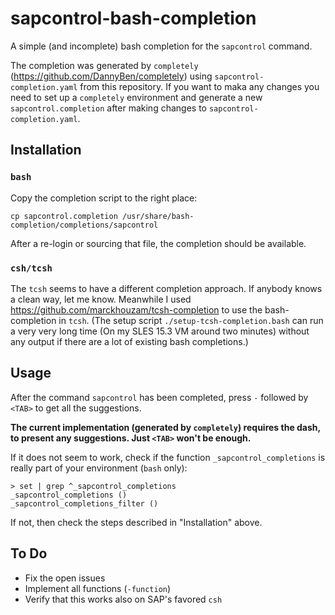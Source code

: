 # sapcontrol-bash-completion

A simple (and incomplete) bash completion for the `sapcontrol` command.

The completion was generated by `completely` (https://github.com/DannyBen/completely) using `sapcontrol-completion.yaml` from this repository. If you want to maka any changes you need to set up a `completely` environment and generate  a new `sapcontrol.completion` after making changes to `sapcontrol-completion.yaml`.


## Installation

### `bash`

Copy the completion script to the right place:

```
cp sapcontrol.completion /usr/share/bash-completion/completions/sapcontrol
```

After a re-login or sourcing that file, the completion should be available.


### `csh/tcsh`

The `tcsh` seems to have a different completion approach. If anybody knows a clean way, let me know.
Meanwhile I used https://github.com/marckhouzam/tcsh-completion to use the bash-completion in `tcsh`.
(The setup script `./setup-tcsh-completion.bash` can run a very very long time (On my SLES 15.3 VM 
around two minutes) without any output if there are a lot of existing bash completions.)

## Usage

After the command `sapcontrol` has been completed, press `-` followed by `<TAB>` to get all the suggestions.

**The current implementation (generated by `completely`) requires the dash, to present any suggestions.
Just `<TAB>` won't be enough.**

If it does not seem to work, check if the function `_sapcontrol_completions` is really part of your environment (`bash` only):

```
> set | grep ^_sapcontrol_completions
_sapcontrol_completions () 
_sapcontrol_completions_filter () 
```

If not, then check the steps described in "Installation" above.


## To Do

- Fix the open issues
- Implement all functions (`-function`)
- Verify that this works also on SAP's favored `csh`

